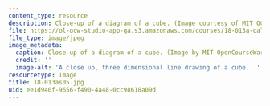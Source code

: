```yaml
---
content_type: resource
description: Close-up of a diagram of a cube. (Image courtesy of MIT OCW.)
file: https://ol-ocw-studio-app-qa.s3.amazonaws.com/courses/18-013a-calculus-with-applications-spring-2005/ee1d940f9656f4904a480cc98618a09d_18-013as05.jpg
file_type: image/jpeg
image_metadata:
  caption: Close-up of a diagram of a cube. (Image by MIT OpenCourseWare.)
  credit: ''
  image-alt: 'A close up, three dimensional line drawing of a cube.  '
resourcetype: Image
title: 18-013as05.jpg
uid: ee1d940f-9656-f490-4a48-0cc98618a09d
---
```

